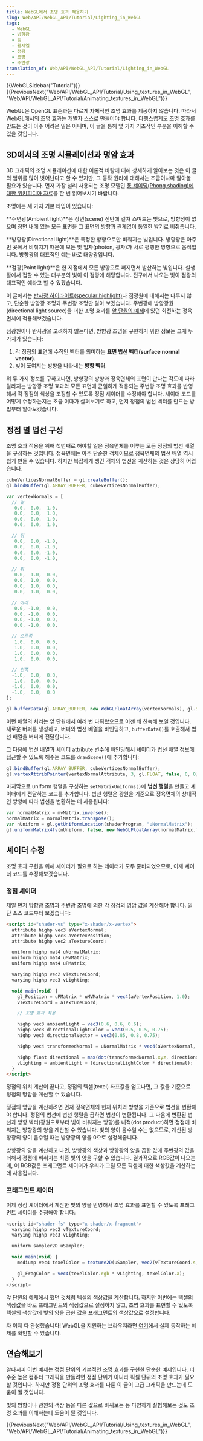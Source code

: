 ```yaml
---
title: WebGL에서 조명 효과 적용하기
slug: Web/API/WebGL_API/Tutorial/Lighting_in_WebGL
tags:
  - WebGL
  - 방향광
  - 빛
  - 웹지엘
  - 점광
  - 조명
  - 주변광
translation_of: Web/API/WebGL_API/Tutorial/Lighting_in_WebGL
---
```

{{WebGLSidebar("Tutorial")}} {{PreviousNext("Web/API/WebGL_API/Tutorial/Using_textures_in_WebGL", "Web/API/WebGL_API/Tutorial/Animating_textures_in_WebGL")}}

WebGL은 OpenGL 표준과는 다르게 자체적인 조명 효과를 제공하지 않습니다. 따라서 WebGL에서의 조명 효과는 개발자 스스로 만들어야 합니다. 다행스럽게도 조명 효과를 만드는 것이 아주 어려운 일은 아니며, 이 글을 통해 몇 가지 기초적인 부분을 이해할 수 있을 것입니다.

## 3D에서의 조명 시뮬레이션과 명암 효과

3D 그래픽의 조명 시뮬레이션에 대한 이론적 바탕에 대해 상세하게 알아보는 것은 이 글의 범위를 많이 벗어난다고 할 수 있지만, 그 동작 원리에 대해서는 조금이나마 알아볼 필요가 있습니다. 먼저 가장 널리 사용되는 조명 모델인 [퐁 셰이딩(Phong shading)에 대한 위키피디아 자료](http://en.wikipedia.org/wiki/Phong_shading)를 한 번 읽어보시기 바랍니다.

조명에는 세 가지 기본 타입이 있습니다:

**주변광(Ambient light)**은 장면(scene) 전반에 걸쳐 스며드는 빛으로, 방향성이 없으며 장면 내에 있는 모든 표면을 그 표면의 방향과 관계없이 동일한 밝기로 비춰줍니다.

**방향광(Directional light)**은 특정한 방향으로만 비춰지는 빛입니다. 방향광은 아주 먼 곳에서 비춰지기 때문에 모든 빛 입자(photon, 광자)가 서로 평행한 방향으로 움직입니다. 방향광의 대표적인 예는 바로 태양광입니다.

**점광(Point light)**은 한 지점에서 모든 방향으로 퍼지면서 발산하는 빛입니다. 실생활에서 접할 수 있는 대부분의 빛이 이 점광에 해당합니다. 전구에서 나오는 빛이 점광의 대표적인 예라고 할 수 있겠습니다.

이 글에서는 [반사광 하이라이트(specular highlight)](http://en.wikipedia.org/wiki/Specular_highlight)나 점광원에 대해서는 다루지 않고, 단순한 방향광 조명과 주변광 조명만 알아 보겠습니다. 주변광에 방향광원(directional light source)을 더한 조명 효과를 [앞 단원의 예제](/en/WebGL/Using_textures_in_WebGL)에 있던 회전하는 정육면체에 적용해보겠습니다.

점광원이나 반사광을 고려하지 않는다면, 방향광 조명을 구현하기 위한 정보는 크게 두 가지가 있습니다:​

1. 각 정점의 표면에 수직인 벡터를 의미하는 **표면 법선 벡터(surface normal vector)**.
2. 빛이 쪼여지는 방향을 나타내는 **방향 벡터**.

위 두 가지 정보를 구하고나면, 방향광의 방향과 정육면체의 표면이 만나는 각도에 따라 달라지는 방향광 조명 효과와 모든 표면에 균일하게 적용되는 주변광 조명 효과를 반영해서 각 정점의 색상을 조정할 수 있도록 정점 셰이더를 수정해야 합니다. 셰이더 코드를 어떻게 수정하는지는 조금 이따가 살펴보기로 하고, 먼저 정점의 법선 벡터를 만드는 방법부터 알아보겠습니다.

## 정점 별 법선 구성

조명 효과 적용을 위해 첫번째로 해야할 일은 정육면체를 이루는 모든 정점의 법선 배열을 구성하는 것입니다. 정육면체는 아주 단순한 객체이므로 정육면체의 법선 배열 역시 쉽게 만들 수 있습니다. 하지만 복잡하게 생긴 객체의 법선을 계산하는 것은 상당히 어렵습니다.

```js
cubeVerticesNormalBuffer = gl.createBuffer();
gl.bindBuffer(gl.ARRAY_BUFFER, cubeVerticesNormalBuffer);

var vertexNormals = [
  // 앞
   0.0,  0.0,  1.0,
   0.0,  0.0,  1.0,
   0.0,  0.0,  1.0,
   0.0,  0.0,  1.0,

  // 뒤
   0.0,  0.0, -1.0,
   0.0,  0.0, -1.0,
   0.0,  0.0, -1.0,
   0.0,  0.0, -1.0,

  // 위
   0.0,  1.0,  0.0,
   0.0,  1.0,  0.0,
   0.0,  1.0,  0.0,
   0.0,  1.0,  0.0,

  // 아래
   0.0, -1.0,  0.0,
   0.0, -1.0,  0.0,
   0.0, -1.0,  0.0,
   0.0, -1.0,  0.0,

  // 오른쪽
   1.0,  0.0,  0.0,
   1.0,  0.0,  0.0,
   1.0,  0.0,  0.0,
   1.0,  0.0,  0.0,

  // 왼쪽
  -1.0,  0.0,  0.0,
  -1.0,  0.0,  0.0,
  -1.0,  0.0,  0.0,
  -1.0,  0.0,  0.0
];

gl.bufferData(gl.ARRAY_BUFFER, new WebGLFloatArray(vertexNormals), gl.STATIC_DRAW);
```

이런 배열의 처리는 앞 단원에서 여러 번 다뤄왔으므로 이젠 꽤 친숙해 보일 것입니다. 새로운 버퍼를 생성하고, 버퍼와 법선 배열을 바인딩하고, `bufferData()`를 호출해서 법선 배열을 버퍼에 전달합니다.

그 다음에 법선 배열과 셰이더 attribute 변수에 바인딩해서 셰이더가 법선 배열 정보에 접근할 수 있도록 해주는 코드를 `drawScene()`에 추가합니다:

```js
gl.bindBuffer(gl.ARRAY_BUFFER, cubeVerticesNormalBuffer);
gl.vertexAttribPointer(vertexNormalAttribute, 3, gl.FLOAT, false, 0, 0);
```

마지막으로 uniform 행렬을 구성하는 `setMatrixUniforms()`에 **법선 행렬**을 만들고 셰이더에게 전달하는 코드를 추가합니다. 법선 행렬은 광원을 기준으로 정육면체의 상대적인 방향에 따라 법선을 변환하는 데 사용됩니다:

```js
var normalMatrix = mvMatrix.inverse();
normalMatrix = normalMatrix.transpose();
var nUniform = gl.getUniformLocation(shaderProgram, "uNormalMatrix");
gl.uniformMatrix4fv(nUniform, false, new WebGLFloatArray(normalMatrix.flatten()));
```

## 셰이더 수정

조명 효과 구현을 위해 셰이더가 필요로 하는 데이터가 모두 준비되었으므로, 이제 셰이더 코드를 수정해보겠습니다.

### 정점 셰이더

제일 먼저 방향광 조명과 주변광 조명에 의한 각 정점의 명암 값을 계산해야 합니다. 일단 소스 코드부터 보겠습니다:

```html
<script id="shader-vs" type="x-shader/x-vertex">
  attribute highp vec3 aVertexNormal;
  attribute highp vec3 aVertexPosition;
  attribute highp vec2 aTextureCoord;

  uniform highp mat4 uNormalMatrix;
  uniform highp mat4 uMVMatrix;
  uniform highp mat4 uPMatrix;

  varying highp vec2 vTextureCoord;
  varying highp vec3 vLighting;

  void main(void) {
    gl_Position = uPMatrix * uMVMatrix * vec4(aVertexPosition, 1.0);
    vTextureCoord = aTextureCoord;

    // 조명 효과 적용

    highp vec3 ambientLight = vec3(0.6, 0.6, 0.6);
    highp vec3 directionalLightColor = vec3(0.5, 0.5, 0.75);
    highp vec3 directionalVector = vec3(0.85, 0.8, 0.75);

    highp vec4 transformedNormal = uNormalMatrix * vec4(aVertexNormal, 1.0);

    highp float directional = max(dot(transformedNormal.xyz, directionalVector), 0.0);
    vLighting = ambientLight + (directionalLightColor * directional);
  }
</script>
```

정점의 위치 계산이 끝나고, 정점의 텍셀(texel) 좌표값을 얻고나면, 그 값을 기준으로 정점의 명암을 계산할 수 있습니다.

정점의 명암을 계산하려면 먼저 정육면체의 현재 위치와 방향을 기준으로 법선을 변환해야 합니다. 정점의 법선에 법선 행렬을 곱하면 법선이 변환됩니다. 그 다음에 변환된 법선과 방향 벡터(광원으로부터 빛이 비춰지는 방향)를 내적(dot product)하면 정점에 비춰지는 방향광의 양을 계산할 수 있습니다. 빛의 양이 음수일 수는 없으므로, 계산된 방향광의 양이 음수일 때는 방향광의 양을 0으로 설정해줍니다.

방향광의 양을 계산하고 나면, 방향광의 색상과 방향광의 양을 곱한 값에 주변광의 값을 더해서 정점에 비춰지는 최종 빛의 양을 구할 수 있습니다. 결과적으로 RGB값이 나오는데, 이 RGB값은 프래그먼트 셰이더가 우리가 그릴 모든 픽셀에 대한 색상값을 계산하는데 사용됩니다.

### 프래그먼트 셰이더

이제 정점 셰이더에서 계산한 빛의 양을 반영해서 조명 효과를 표현할 수 있도록 프래그먼트 셰이더를 수정해야 합니다:

```js
<script id="shader-fs" type="x-shader/x-fragment">
  varying highp vec2 vTextureCoord;
  varying highp vec3 vLighting;

  uniform sampler2D uSampler;

  void main(void) {
    mediump vec4 texelColor = texture2D(uSampler, vec2(vTextureCoord.s, vTextureCoord.t));

    gl_FragColor = vec4(texelColor.rgb * vLighting, texelColor.a);
  }
</script>
```

앞 단원의 예제에서 했던 것처럼 텍셀의 색상값을 계산합니다. 하지만 이번에는 텍셀의 색상값을 바로 프래그먼트의 색상값으로 설정하지 않고, 조명 효과를 표현할 수 있도록 텍셀의 색상값에 빛의 양을 곱한 값을 프래그먼트의 색상값으로 설정합니다.

자 이제 다 완성했습니다! WebGL을 지원하는 브라우저라면 [여기](/samples/webgl/sample7/index.html)에서 실제 동작하는 예제를 확인할 수 있습니다.

## 연습해보기

알다시피 이번 예제는 정점 단위의 기본적인 조명 효과를 구현한 단순한 예제입니다. 더 수준 높은 컴퓨터 그래픽을 만들려면 정점 단위가 아니라 픽셀 단위의 조명 효과가 필요할 것입니다. 하지만 정점 단위의 조명 효과를 다룬 이 글이 고급 그래픽을 만드는데 도움이 될 것입니다.

빛의 방향이나 광원의 색상 등을 다른 값으로 바꿔보는 등 다양하게 실험해보는 것도 조명 효과를 이해하는데 도움이 될 것입니다.

{{PreviousNext("Web/API/WebGL_API/Tutorial/Using_textures_in_WebGL", "Web/API/WebGL_API/Tutorial/Animating_textures_in_WebGL")}}

